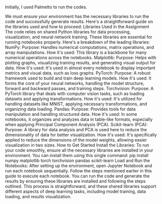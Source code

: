 Initially, I used Palmetto to run the codes.

We must ensure your environment has the necessary libraries to run the code and successfully generate results. Here's a straightforward guide on the libraries used and how to proceed:
Libraries Used in the Assignment
The code relies on shared Python libraries for data processing, visualization, and neural network training. These libraries are essential for running notebooks properly. Here's a breakdown of the leading libraries:
NumPy:
Purpose: Handles numerical computations, matrix operations, and array manipulations.
How it's used: This library is a backbone for many numerical operations across the notebooks.
Matplotlib:
Purpose: Helps with plotting graphs, visualizing training results, and generating visual output for data.
How it's used: It's used in almost every notebook to display important metrics and visual data, such as loss graphs.
PyTorch:
Purpose: A robust framework used to build and train deep learning models.
How it's used: It forms the core of your neural networks, handling the model structure, forward and backward passes, and training steps.
Torchvision:
Purpose: A PyTorch library that deals with computer vision tasks, such as loading datasets and applying transformations.
How it's used: It's utilized for handling datasets like MNIST, applying necessary transformations, and organizing data loading.
Pandas:
Purpose: Provides tools for data manipulation and handling structured data.
How it's used: In some notebooks, it organizes and analyzes data in table-like formats, especially when applying Principal Component Analysis (PCA).
Scikit-learn (PCA):
Purpose: A library for data analysis and PCA is used here to reduce the dimensionality of data for better visualization.
How it's used: It's specifically applied to reduce the dimensions of the model weights, allowing easier visualization in two sizes.
How to Get Started
Install the Libraries:
To run your code smoothly, ensure all the necessary libraries are installed in your environment. You can install them using this single command: 
pip install numpy matplotlib torch torchvision pandas scikit-learn
Load and Run the Notebooks:
After setting up the environment, open Jupyter Notebook and run each notebook sequentially.
Follow the steps mentioned earlier in this guide to execute each notebook.
You can run the code and generate the results by ensuring these libraries are installed and following the steps outlined.
This process is straightforward, and these shared libraries support different aspects of deep learning tasks, including model training, data loading, and results visualization.
